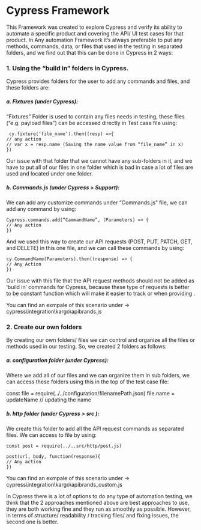 # Cypress Framework
 
 This Framework was created to explore Cypress and verify its ability to automate a specific product and covering the API/ UI test cases for that product. 
In Any automation Framework it’s always preferable to put any methods, commands, data, or files that used in the testing in separated folders, and we find out that this can be done in Cypress in 2 ways: 
### 1. Using the “build in” folders in Cypress.  
Cypress provides folders for the user to add any commands and files, and these folders are:
##### a. Fixtures (under Cypress):
“Fixtures” Folder is used to contain any files needs in testing, these files (“e.g. payload files”) can be accessed directly in Test case file using:
```
 cy.fixture(‘file_name’).then((resp) =>{
// any action 
// var x = resp.name (Saving the name value from “file_name” in x)
})
```
Our issue with that folder that we cannot have any sub-folders in it, and we have to put all of our files in one folder which is bad in case a lot of files are used and located under one folder. 

##### b. Commands.js (under Cypress > Support):
We can add any customize commands under “Commands.js” file, we can add any command by using: 
```
Cypress.commands.add(“CammandName”, (Parameters) => {
// Any action
})
``` 
And we used this way to create our API requests (POST, PUT, PATCH, GET, and DELETE) in this one file, and we can call these commands by using: 
```
cy.CommandName(Parameters).then((response) => {
// Any Action
})
```
Our issue with this file that the API request methods should not be added as ‘build in’ commands for Cypress, because these type of requests is better to be constant function which will make it easier to track or when providing .

You can find an exmpale of this scenario under -> cypress\integration\kargo\apibrands.js

### 2. Create our own folders 
By creating our own folders/ files we can control and organize all the files or methods used in our testing.
So, we created 2 folders as follows: 
##### a. configuration folder (under Cypress): 
Where we add all of our files and we can organize them in sub folders, we can access these folders using this in the top of the test case file: 

const file = require(../../configuration/filenamePath.json)
file.name = updateName // updating the name 

##### b. http folder (under Cypress > src ):
We create this folder to add all the API request commands as separated files. 
We can access to file by using: 
```
const post = require(../..src/http/post.js)
```
```
post(url, body, function(response){
// Any action
})
```

You can find an exmpale of this scenario under -> cypress\integration\kargo\apibrands_custom.js


In Cypress there is a lot of options to do any type of automation testing, we think that the 2 approaches mentioned above are best approaches to use, they are both working fine and they run as smoothly as possible. However, in terms of structure/ readability / tracking files/ and fixing issues, the second one is better.   
